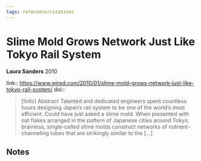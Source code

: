```yaml
---
tags: reference/citations
---
```

# Slime Mold Grows Network Just Like Tokyo Rail System

**Laura Sanders**
2010

link:: https://www.wired.com/2010/01/slime-mold-grows-network-just-like-tokyo-rail-system/
doi:: 

> [!info] Abstract
> Talented and dedicated engineers spent countless hours designing Japan’s rail system to be one of the world’s most efficient. Could have just asked a slime mold. When presented with oat flakes arranged in the pattern of Japanese cities around Tokyo, brainless, single-celled slime molds construct networks of nutrient-channeling tubes that are strikingly similar to the […]



## Notes

